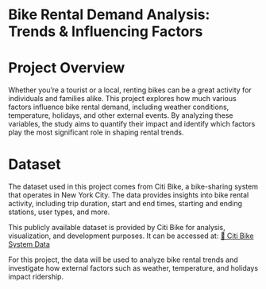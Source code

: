# Bike Rental Demand Analysis: Trends & Influencing Factors


# Project Overview
 Whether you’re a tourist or a local, renting bikes can be a great activity for individuals and families alike. This project explores how much various factors influence bike rental demand, including weather conditions, temperature, holidays, and other external events. By analyzing these variables, the study aims to quantify their impact and identify which factors play the most significant role in shaping rental trends.

# Dataset
The dataset used in this project comes from Citi Bike, a bike-sharing system that operates in New York City. The data provides insights into bike rental activity, including trip duration, start and end times, starting and ending stations, user types, and more.

This publicly available dataset is provided by Citi Bike for analysis, visualization, and development purposes. It can be accessed at:
[🔗 Citi Bike System Data](https://ride.citibikenyc.com/system-data)

For this project, the data will be used to analyze bike rental trends and investigate how external factors such as weather, temperature, and holidays impact ridership.
